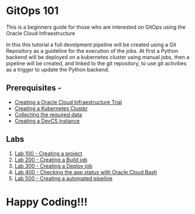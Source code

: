 # GitOps 101
This is a beginners guide for those who are interested on GitOps using the Oracle Cloud Infraestructure

In this this tutorial a full develpment pipeline will be created using a Git Repository as a guideline for the execution of the jobs. At first a Python backend will be deployed on a kubernetes cluster using manual jobs, then a pipeline will be created, and linked to the git repository, to use git activities as a trigger to update the Python backend.

## Prerequisites - 

* [Creating a Oracle Cloud Infraestructure Trial]()
* [Creating a Kubernetes Cluster]()
* [Collecting the required data]()
* [Creating a DevCS instance]()

## Labs 

1. [Lab 100 - Creating a project](Lab100/Lab100.md)
2. [Lab 200 - Creating a Build job](Lab200/Lab200.md)
3. [Lab 300 - Creating a Deploy job](Lab300/Lab300.md)
4. [Lab 400 - Checking the app status with Oracle Cloud Bash](Lab400/Lab400.md)
5. [Lab 500 - Creating a automated pipeline](Lab500/Lab500.md)


# Happy Coding!!!
